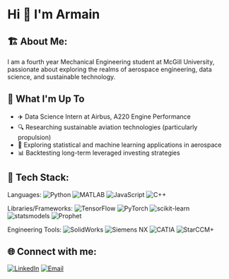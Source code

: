 # Hi 👋 I'm Armain

## 🏗️ About Me:
I am a fourth year Mechanical Engineering student at McGill University, passionate about exploring the realms of aerospace engineering, data science, and sustainable technology.

## 🚀 What I'm Up To
* ✈️ Data Science Intern at Airbus, A220 Engine Performance
* 🔍 Researching sustainable aviation technologies (particularly propulsion)
* 🧠 Exploring statistical and machine learning applications in aerospace
* 📊 Backtesting long-term leveraged investing strategies

## 🔧 Tech Stack:

Languages: ![Python](https://img.shields.io/badge/-Python-3776AB?style=flat&logo=python&logoColor=white) ![MATLAB](https://img.shields.io/badge/-MATLAB-0076A8?style=flat&logo=mathworks&logoColor=white) ![JavaScript](https://img.shields.io/badge/-JavaScript-F7DF1E?style=flat&logo=javascript&logoColor=black) ![C++](https://img.shields.io/badge/-C++-00599C?style=flat&logo=cplusplus&logoColor=white)

Libraries/Frameworks: ![TensorFlow](https://img.shields.io/badge/-TensorFlow-FF6F00?style=flat&logo=tensorflow&logoColor=white) ![PyTorch](https://img.shields.io/badge/-PyTorch-EE4C2C?style=flat&logo=pytorch&logoColor=white) ![scikit-learn](https://img.shields.io/badge/-scikit_learn-F7931E?style=flat&logo=scikit-learn&logoColor=white) ![statsmodels](https://img.shields.io/badge/-statsmodels-276DC3?style=flat) ![Prophet](https://img.shields.io/badge/-Prophet-0078D7?style=flat)

Engineering Tools: ![SolidWorks](https://img.shields.io/badge/-SolidWorks-005386?style=flat&logo=dassaultsystemes&logoColor=white) ![Siemens NX](https://img.shields.io/badge/-Siemens_NX-009999?style=flat&logo=siemens&logoColor=white) ![CATIA](https://img.shields.io/badge/-CATIA-005386?style=flat&logo=dassaultsystemes&logoColor=white) ![StarCCM+](https://img.shields.io/badge/-StarCCM+-3E5F8A?style=flat)

## 🌐 Connect with me:
[![LinkedIn](https://img.shields.io/badge/-LinkedIn-0077B5?style=flat&logo=linkedin)](https://linkedin.com/in/armain) [![Email](https://img.shields.io/badge/-Email-0078D4?style=flat&logo=microsoft-outlook&logoColor=white)](mailto:armain.labeeb@outlook.com)
